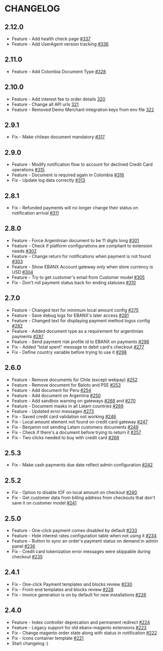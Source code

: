 # CHANGELOG
## 2.12.0
* Feature - Add health check page [#337](https://github.com/ebanx/magento-gateway-ebanx/pull/337)
* Feature - Add UserAgent version tracking [#336](https://github.com/ebanx/magento-gateway-ebanx/pull/336) 

## 2.11.0
* Feature - Add Colombia Document Type [#328](https://github.com/ebanx/magento-gateway-ebanx/pull/328)

## 2.10.0
* Feature - Add interest fee to order details [320](https://github.com/ebanx/magento-gateway-ebanx/pull/320)
* Feature - Change all API urls [321](https://github.com/ebanx/magento-gateway-ebanx/pull/321)
* Feature - Removed Demo Merchant integration keys from env file [322](https://github.com/ebanx/magento-gateway-ebanx/pull/322)

## 2.9.1
* Fix - Make chilean document mandatory [#317](https://github.com/ebanx/magento-gateway-ebanx/pull/317)

## 2.9.0
* Feature - Modify notification flow to account for declined Credit Card operations [#315](https://github.com/ebanx/magento-gateway-ebanx/pull/315)
* Feature - Document is required again in Colombia [#316](https://github.com/ebanx/magento-gateway-ebanx/pull/316)
* Fix - Update log data correctly [#313](https://github.com/ebanx/magento-gateway-ebanx/pull/313)

## 2.8.1
* Fix - Refunded payments will no longer change their status on notification arrival [#311](https://github.com/ebanx/magento-gateway-ebanx/pull/311)

## 2.8.0
* Feature - Force Argentinian document to be 11 digits long [#301](https://github.com/ebanx/magento-gateway-ebanx/pull/301)
* Feature - Check if platform configurations are compliant to extension needs [#302](https://github.com/ebanx/magento-gateway-ebanx/pull/302)
* Feature - Change return for notifications when payment is not found [#303](https://github.com/ebanx/magento-gateway-ebanx/pull/303)
* Feature - Show EBANX Account gateway only when store currency is USD [#304](https://github.com/ebanx/magento-gateway-ebanx/pull/304)
* Feature - Try to get customer's email from Customer model [#305](https://github.com/ebanx/magento-gateway-ebanx/pull/305)
* Fix - Don't roll payment status back for ending statuses [#310](https://github.com/ebanx/magento-gateway-ebanx/pull/310)

## 2.7.0
* Feature - Changed text for minimum local amount config [#275](https://github.com/ebanx/magento-gateway-ebanx/pull/275)
* Feature - Save debug logs for EBANX's later access [#281](https://github.com/ebanx/magento-gateway-ebanx/pull/281)
* Feature - Changed text for displaying payment method logos config [#282](https://github.com/ebanx/magento-gateway-ebanx/pull/282)
* Feature - Added document type as a requirement for argentinian payments [#287](https://github.com/ebanx/magento-gateway-ebanx/pull/287)
* Feature - Send payment risk profile id to EBANX on payments [#296](https://github.com/ebanx/magento-gateway-ebanx/pull/296)
* Fix - Added "total spent" message to debit card's checkout [#277](https://github.com/ebanx/magento-gateway-ebanx/pull/277)
* Fix - Define country variable before trying to use it [#298](https://github.com/ebanx/magento-gateway-ebanx/pull/298)

## 2.6.0
* Feature - Remove documents for Chile (except webpay) [#252](https://github.com/ebanx/magento-gateway-ebanx/pull/252)
* Feature - Remove document for Baloto and PSE [#253](https://github.com/ebanx/magento-gateway-ebanx/pull/253)
* Feature - Add document for Peru [#254](https://github.com/ebanx/magento-gateway-ebanx/pull/254)
* Feature - Add document on Argentina [#250](https://github.com/ebanx/magento-gateway-ebanx/pull/250)
* Feature - Add sandbox warning on gateways [#268](https://github.com/ebanx/magento-gateway-ebanx/pull/268) and [#270](https://github.com/ebanx/magento-gateway-ebanx/pull/270)
* Feature - Document masks in all Latam countries [#269](https://github.com/ebanx/magento-gateway-ebanx/pull/269)
* Feature - Updated error messages [#273](https://github.com/ebanx/magento-gateway-ebanx/pull/273)
* Fix - Saved credit card validation not working [#246](https://github.com/ebanx/magento-gateway-ebanx/pull/246)
* Fix - Local amount element not found on credit card gateway [#247](https://github.com/ebanx/magento-gateway-ebanx/pull/247)
* Fix - Benjamin not sending Latam customers documents [#249](https://github.com/ebanx/magento-gateway-ebanx/pull/249)
* Fix - Check if there's a document before trying to return it [#257](https://github.com/ebanx/magento-gateway-ebanx/pull/257)
* Fix - Two clicks needed to buy with credit card [#266](https://github.com/ebanx/magento-gateway-ebanx/pull/266)

## 2.5.3
* Fix - Make cash payments due date reflect admin configuration [#242](https://github.com/ebanx/magento-gateway-ebanx/pull/242)

## 2.5.2
* Fix - Option to disable IOF on local amount on checkout [#240](https://github.com/ebanx/magento-gateway-ebanx/pull/240)
* Fix - Get customer data from billing address from checkouts that don't save it on customer model [#241](https://github.com/ebanx/magento-gateway-ebanx/pull/241)

## 2.5.0
* Feature - One-click payment comes disabled by default [#233](https://github.com/ebanx/magento-gateway-ebanx/pull/233)
* Feature - Hide interest rates configuration table when not using it [#234](https://github.com/ebanx/magento-gateway-ebanx/pull/234)
* Feature - Button to sync an order's payment status on demand in admin panel [#236](https://github.com/ebanx/magento-gateway-ebanx/pull/236)
* Fix - Credit card tokenization error messages were skippable during checkout [#235](https://github.com/ebanx/magento-gateway-ebanx/pull/235)

## 2.4.1
* Fix - One-click Payment templates and blocks review [#230](https://github.com/ebanx/magento-gateway-ebanx/pull/230)
* Fix - Front-end templates and blocks review [#228](https://github.com/ebanx/magento-gateway-ebanx/pull/228)
* Fix - Invoice generation is on by default for new installations [#226](https://github.com/ebanx/magento-gateway-ebanx/pull/226)

## 2.4.0
* Feature - Index controller deprecation and permanent redirect [#224](https://github.com/ebanx/magento-gateway-ebanx/pull/224)
* Feature - Legacy support for old ebanx-magento extensions [#223](https://github.com/ebanx/magento-gateway-ebanx/pull/223)
* Fix - Change magento order state along with status in notification [#222](https://github.com/ebanx/magento-gateway-ebanx/pull/222)
* Fix - Icons container template [#221](https://github.com/ebanx/magento-gateway-ebanx/pull/221)
* Start changelog :)

